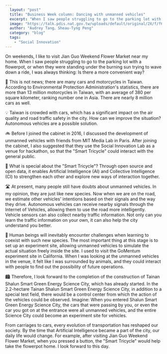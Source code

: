 ```yaml
---
  layout: "post"
  title: "Business Week column: Dancing with unmanned vehicles"
  excerpt: "When I saw people struggling to go to the parking lot with a pot, or when they were parked with a big sun, I was always thinking: Is there any more convenient possibility?"
  image: "https://talk.pdis.nat.gov.tw/uploads/default/original/2X/f/f6d7a369567dd01fa82c40d4de1b219b8d0b0c43.jpg"
  author: "Audrey Tang、Sheau-Tyng Peng"
  category: "blog"
  tags: 
    - "Social Innovation"
---
```



On weekends, I like to visit Jian Guo Weekend Flower Market near my home. When I saw people struggling to go to the parking lot with a flowerpot, or when they were standing under the burning sun trying to wave down a ride, I was always thinking: Is there a more convenient way?

🚦 This is not news; there are many cars and motorcycles in Taiwan. According to Environmental Protection Administration's statistics, there are more than 13 million motorcycles in Taiwan, with an average of 380 per square kilometer, ranking number one in Asia. There are nearly 8 million cars as well.

💡 Taiwan is crowded with cars, which has a significant impact on the air quality and road traffic safety in the city. How can we improve the situation? Autonomous vehicles are a possible solution.

🚲 Before I joined the cabinet in 2016, I discussed the development of unmanned vehicles with friends from MIT Media Lab in Paris. After joining the cabinet, I also suggested that they use the Social Innovation Lab as a venue for hackathon, so that the "Smart Tricycle" could interact with the general public. 

🚸 What is special about the "Smart Tricycle"? Through open source and open data, it enables Artificial Intelligence (AI) and Collective Intelligence (CI) to strengthen each other and explore new ways of interaction together.

🛣 At present, many people still have doubts about unmanned vehicles. In my opinion, they are just like new species. Now when we are on the road, we estimate other vehicles' intentions based on their signals and the way they drive. Autonomous vehicles can receive nearby signals through the Internet of Vehicles, allowing them to use the road more intelligently. Vehicle sensors can also collect nearby traffic information. Not only can you learn the traffic information on your own, it can also help the city understand you better.

🐎 Human beings will inevitably encounter challenges when learning to coexist with such new species. The most important thing at this stage is to set up an experiment site, allowing unmanned vehicles to simulate the actual situation freely inside the site. I used to visit the GoMentum experiment site in California. When I was looking at the unmanned vehicles in the venue, it felt like I was surrounded by animals, and they could interact with people to find out the possibility of future operations.

🏙 Therefore, I look forward to the completion of the construction of Tainan Shalun Smart Green Energy Science City, which has already started. In the 2.2-hectare Tainan Shalun Smart Green Energy Science City, in addition to a special test field, there would be a control center from which the action of the vehicles could be observed. Imagine: When you entered Shalun Smart Green Energy Science City, the cars that were passing by you, or even the car you got on at the entrance were all unmanned vehicles, and the entire Science City could become an experiment site for vehicles.

From carriages to cars, every evolution of transportation has reshaped our society. By the time that Artificial Intelligence became a part of the city, our daily life would change. For example, after visiting Jian Guo Weekend Flower Market, when you pressed a button, the "Smart Tricycle" would help take the flowerpot home. I look forward to this day.
